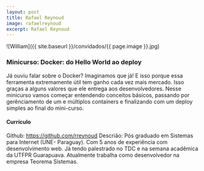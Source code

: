 ```yaml
---
layout: post
title: Rafael Reynoud
image: rafaelreynoud
excerpt: Rafael Reynoud
---
```

![William]({{ site.baseurl }}/convidados/{{ page.image }}.jpg)

### Minicurso: Docker: do Hello World ao deploy

Já ouviu falar sobre o Docker? Imaginamos que já! E isso porque essa ferramenta extremamente útil tem ganho cada vez mais mercado. Isso graças a alguns valores que ele entrega aos desenvolvedores. Nesse minicurso vamos começar entendendo conceitos básicos, passando por gerênciamento de um e múltiplos containers e finalizando com um deploy simples ao final do mini-curso.

#### Currículo

Github: https://github.com/rreynoud
Descrião: Pós graduado em Sistemas para Internet (UNE- Paraguay). Com 5 anos de experiência com desenvolvimento web. Já tendo palestrado no TDC e na semana acadêmica da UTFPR Guarapuava. Atualmente trabalha como desenvolvedor na empresa Teorema Sistemas.


